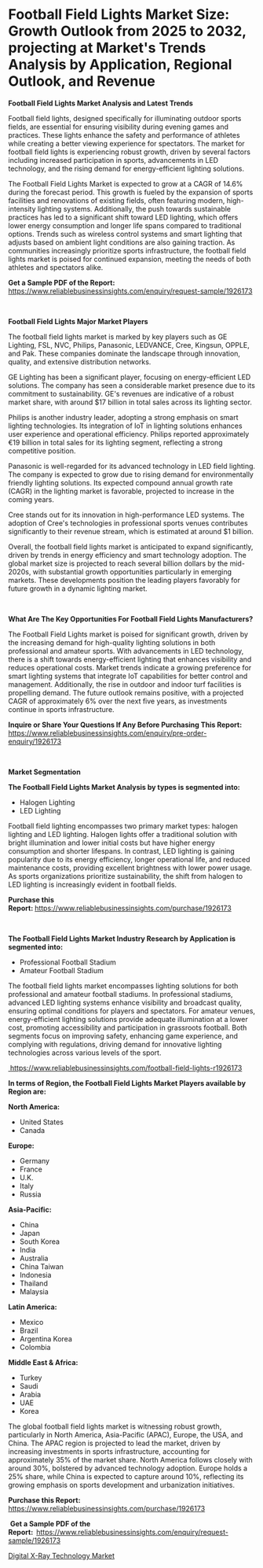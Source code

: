 <p><h1>Football Field Lights Market Size: Growth Outlook from 2025 to 2032, projecting at Market's Trends Analysis by Application, Regional Outlook, and Revenue</h1></p><p><strong>Football Field Lights Market Analysis and Latest Trends</strong></p>
<p><p>Football field lights, designed specifically for illuminating outdoor sports fields, are essential for ensuring visibility during evening games and practices. These lights enhance the safety and performance of athletes while creating a better viewing experience for spectators. The market for football field lights is experiencing robust growth, driven by several factors including increased participation in sports, advancements in LED technology, and the rising demand for energy-efficient lighting solutions. </p><p>The Football Field Lights Market is expected to grow at a CAGR of 14.6% during the forecast period. This growth is fueled by the expansion of sports facilities and renovations of existing fields, often featuring modern, high-intensity lighting systems. Additionally, the push towards sustainable practices has led to a significant shift toward LED lighting, which offers lower energy consumption and longer life spans compared to traditional options. Trends such as wireless control systems and smart lighting that adjusts based on ambient light conditions are also gaining traction. As communities increasingly prioritize sports infrastructure, the football field lights market is poised for continued expansion, meeting the needs of both athletes and spectators alike.</p></p>
<p><strong>Get a Sample PDF of the Report:&nbsp;</strong> <a href="https://www.reliablebusinessinsights.com/enquiry/request-sample/1926173?utm_campaign=3321&utm_medium=2&utm_source=Github&utm_content=ia&utm_term=28032025&utm_id=football-field-lights">https://www.reliablebusinessinsights.com/enquiry/request-sample/1926173</a></p>
<p>&nbsp;</p>
<p><strong>Football Field Lights Major Market Players</strong></p>
<p><p>The football field lights market is marked by key players such as GE Lighting, FSL, NVC, Philips, Panasonic, LEDVANCE, Cree, Kingsun, OPPLE, and Pak. These companies dominate the landscape through innovation, quality, and extensive distribution networks.</p><p>GE Lighting has been a significant player, focusing on energy-efficient LED solutions. The company has seen a considerable market presence due to its commitment to sustainability. GE's revenues are indicative of a robust market share, with around $17 billion in total sales across its lighting sector.</p><p>Philips is another industry leader, adopting a strong emphasis on smart lighting technologies. Its integration of IoT in lighting solutions enhances user experience and operational efficiency. Philips reported approximately €19 billion in total sales for its lighting segment, reflecting a strong competitive position.</p><p>Panasonic is well-regarded for its advanced technology in LED field lighting. The company is expected to grow due to rising demand for environmentally friendly lighting solutions. Its expected compound annual growth rate (CAGR) in the lighting market is favorable, projected to increase in the coming years.</p><p>Cree stands out for its innovation in high-performance LED systems. The adoption of Cree's technologies in professional sports venues contributes significantly to their revenue stream, which is estimated at around $1 billion.</p><p>Overall, the football field lights market is anticipated to expand significantly, driven by trends in energy efficiency and smart technology adoption. The global market size is projected to reach several billion dollars by the mid-2020s, with substantial growth opportunities particularly in emerging markets. These developments position the leading players favorably for future growth in a dynamic lighting market.</p></p>
<p>&nbsp;</p>
<p><strong>What Are The Key Opportunities For Football Field Lights Manufacturers?</strong></p>
<p><p>The Football Field Lights market is poised for significant growth, driven by the increasing demand for high-quality lighting solutions in both professional and amateur sports. With advancements in LED technology, there is a shift towards energy-efficient lighting that enhances visibility and reduces operational costs. Market trends indicate a growing preference for smart lighting systems that integrate IoT capabilities for better control and management. Additionally, the rise in outdoor and indoor turf facilities is propelling demand. The future outlook remains positive, with a projected CAGR of approximately 6% over the next five years, as investments continue in sports infrastructure.</p></p>
<p><strong>Inquire or Share Your Questions If Any Before Purchasing This Report:</strong> <a href="https://www.reliablebusinessinsights.com/enquiry/pre-order-enquiry/1926173?utm_campaign=3321&utm_medium=2&utm_source=Github&utm_content=ia&utm_term=28032025&utm_id=football-field-lights">https://www.reliablebusinessinsights.com/enquiry/pre-order-enquiry/1926173</a></p>
<p>&nbsp;</p>
<p><strong>Market Segmentation</strong></p>
<p><strong>The Football Field Lights Market Analysis by types is segmented into:</strong></p>
<p><ul><li>Halogen Lighting</li><li>LED Lighting</li></ul></p>
<p><p>Football field lighting encompasses two primary market types: halogen lighting and LED lighting. Halogen lights offer a traditional solution with bright illumination and lower initial costs but have higher energy consumption and shorter lifespans. In contrast, LED lighting is gaining popularity due to its energy efficiency, longer operational life, and reduced maintenance costs, providing excellent brightness with lower power usage. As sports organizations prioritize sustainability, the shift from halogen to LED lighting is increasingly evident in football fields.</p></p>
<p><strong>Purchase this Report:&nbsp;</strong><a href="https://www.reliablebusinessinsights.com/purchase/1926173?utm_campaign=3321&utm_medium=2&utm_source=Github&utm_content=ia&utm_term=28032025&utm_id=football-field-lights">https://www.reliablebusinessinsights.com/purchase/1926173</a></p>
<p>&nbsp;</p>
<p><strong>The Football Field Lights Market Industry Research by Application is segmented into:</strong></p>
<p><ul><li>Professional Football Stadium</li><li>Amateur Football Stadium</li></ul></p>
<p><p>The football field lights market encompasses lighting solutions for both professional and amateur football stadiums. In professional stadiums, advanced LED lighting systems enhance visibility and broadcast quality, ensuring optimal conditions for players and spectators. For amateur venues, energy-efficient lighting solutions provide adequate illumination at a lower cost, promoting accessibility and participation in grassroots football. Both segments focus on improving safety, enhancing game experience, and complying with regulations, driving demand for innovative lighting technologies across various levels of the sport.</p></p>
<p><a href="https://www.reliablebusinessinsights.com/football-field-lights-r1926173?utm_campaign=3321&utm_medium=2&utm_source=Github&utm_content=ia&utm_term=28032025&utm_id=football-field-lights">&nbsp;https://www.reliablebusinessinsights.com/football-field-lights-r1926173</a></p>
<p><strong>In terms of Region, the Football Field Lights Market Players available by Region are:</strong></p>
<p>
    <p> <strong> North America: </strong>
        <ul>
            <li>United States</li>
            <li>Canada</li>
        </ul>
        </p> 
    <p> <strong> Europe: </strong>
        <ul>
            <li>Germany</li>
            <li>France</li>
            <li>U.K.</li>
            <li>Italy</li>
            <li>Russia</li>
        </ul>
        </p> 
    <p> <strong> Asia-Pacific: </strong>
        <ul>
            <li>China</li>
            <li>Japan</li>
            <li>South Korea</li>
            <li>India</li>
            <li>Australia</li>
            <li>China Taiwan</li>
            <li>Indonesia</li>
            <li>Thailand</li>
            <li>Malaysia</li>
        </ul>
        </p> 
    <p> <strong> Latin America: </strong>
        <ul>
            <li>Mexico</li>
            <li>Brazil</li>
            <li>Argentina Korea</li>
            <li>Colombia</li>
        </ul>
        </p> 
    <p> <strong> Middle East & Africa: </strong>
        <ul>
            <li>Turkey</li>
            <li>Saudi</li>
            <li>Arabia</li>
            <li>UAE</li>
            <li>Korea</li>
        </ul>
    </p>
    </p>
<p><p>The global football field lights market is witnessing robust growth, particularly in North America, Asia-Pacific (APAC), Europe, the USA, and China. The APAC region is projected to lead the market, driven by increasing investments in sports infrastructure, accounting for approximately 35% of the market share. North America follows closely with around 30%, bolstered by advanced technology adoption. Europe holds a 25% share, while China is expected to capture around 10%, reflecting its growing emphasis on sports development and urbanization initiatives.</p></p>
<p><strong>Purchase this Report: </strong><a href="https://www.reliablebusinessinsights.com/purchase/1926173?utm_campaign=3321&utm_medium=2&utm_source=Github&utm_content=ia&utm_term=28032025&utm_id=football-field-lights">https://www.reliablebusinessinsights.com/purchase/1926173</a></p>
<p>&nbsp;<strong>Get a Sample PDF of the Report:&nbsp;&nbsp;</strong><a href="https://www.reliablebusinessinsights.com/enquiry/request-sample/1926173?utm_campaign=3321&utm_medium=2&utm_source=Github&utm_content=ia&utm_term=28032025&utm_id=football-field-lights">https://www.reliablebusinessinsights.com/enquiry/request-sample/1926173</a></p>
<p><strong></strong></p>
<p><p><a href="https://github.com/rodinayygacklezi/Market-Research-Report-List-1/blob/main/digital-x-ray-technology-market.md?utm_campaign=3321&utm_medium=2&utm_source=Github&utm_content=ia&utm_term=28032025&utm_id=football-field-lights">Digital X-Ray Technology Market</a></p></p>